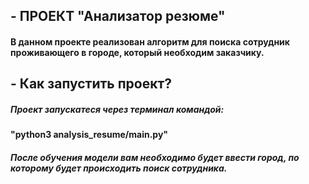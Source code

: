 ## **- ПРОЕКТ "Анализатор резюме"**

#### В данном проекте реализован алгоритм для поиска сотрудник проживающего в городе, который необходим заказчику.

## **- Как запустить проект?**

##### Проект запускатеся через терминал командой:
**"python3 analysis_resume/main.py"**

##### После обучения модели вам необходимо будет ввести город, по которому будет происходить поиск сотрудника.
